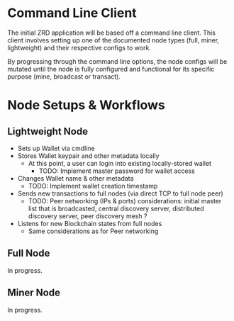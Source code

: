 # Command Line Client
The initial ZRD application will be based off a command line client.
This client involves setting up one of the documented node types (full, miner, lightweight) and their respective configs to work.

By progressing through the command line options, the node configs will be mutated until the node is fully configured and functional for its specific purpose (mine, broadcast or transact). 

# Node Setups & Workflows
## Lightweight Node
- Sets up Wallet via cmdline
- Stores Wallet keypair and other metadata locally
  - At this point, a user can login into existing locally-stored wallet
    - TODO: Implement master password for wallet access 
- Changes Wallet name & other metadata
  - TODO: Implement wallet creation timestamp
- Sends new transactions to full nodes (via direct TCP to full node peer)
  - TODO: Peer networking (IPs & ports) considerations: initial master list that is broadcasted, central discovery server, distributed discovery server, peer discovery mesh ?
- Listens for new Blockchain states from full nodes 
  - Same considerations as for Peer networking

## Full Node
In progress.

## Miner Node
In progress.